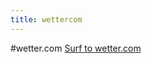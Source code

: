```yaml
---
title: wettercom
---
```

#wetter.com
<a href="http://wetter.com/wettercom-live/" target="_blank">Surf to wetter.com</a>